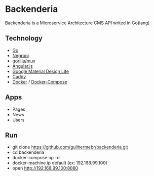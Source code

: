 # Backenderia

Backenderia is a Microservice Architecture CMS API writed in Go(lang)

## Technology 

- [Go](https://github.com/golang/go)
- [Negroni](https://github.com/codegangsta/negroni)
- [gorilla/mux](https://github.com/gorilla/mux)
- [Angular.js](https://github.com/angular)
- [Google Material Design Lite](https://github.com/google/material-design-lite)
- [Caddy](https://github.com/mholt/caddy)
- [Docker](http://github.com/docker/docker) / [Docker-Compose](http://github.com/docker/compose/)

## Apps

- Pages
- News
- Users

## Run

- git clone https://github.com/guilhermebr/backenderia.git
- cd backenderia
- docker-compose up -d
- docker-machine ip default  (ex: 192.168.99.100)
- open http://192.168.99.100:8080


